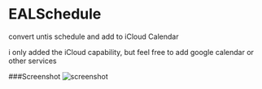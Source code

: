 # EALSchedule
convert untis schedule and add to iCloud Calendar

i only added the iCloud capability, but feel free to add google calendar or other services


###Screenshot
![screenshot](http://cdn.kukento.com/public/eal/screenshot.png?v2)
